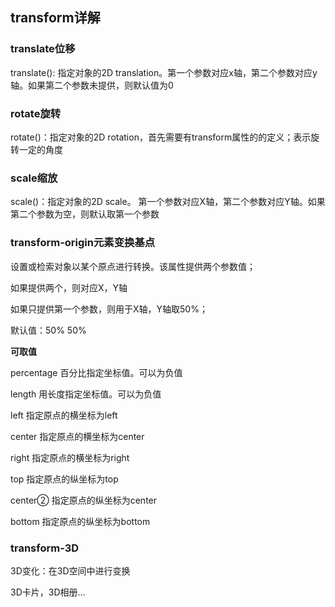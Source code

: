 ## transform详解



### translate位移

translate(): 指定对象的2D translation。第一个参数对应x轴，第二个参数对应y轴。如果第二个参数未提供，则默认值为0



### rotate旋转

rotate()：指定对象的2D rotation，首先需要有transform属性的的定义；表示旋转一定的角度



### scale缩放

scale()：指定对象的2D scale。 第一个参数对应X轴，第二个参数对应Y轴。如果第二个参数为空，则默认取第一个参数



### transform-origin元素变换基点

设置或检索对象以某个原点进行转换。该属性提供两个参数值；

如果提供两个，则对应X，Y轴

如果只提供第一个参数，则用于X轴，Y轴取50%；

默认值：50% 50%

**可取值**

percentage 百分比指定坐标值。可以为负值

length 用长度指定坐标值。可以为负值

left 指定原点的横坐标为left

center 指定原点的横坐标为center

right 指定原点的横坐标为right

top 指定原点的纵坐标为top

center② 指定原点的纵坐标为center

bottom 指定原点的纵坐标为bottom



### transform-3D

3D变化：在3D空间中进行变换

3D卡片，3D相册...









